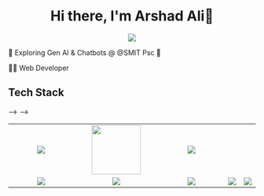 <body>
  <div align="center">
    <h1> Hi there, I'm Arshad Ali👋<a href="https://github.com/aalee9263"></h1>
  </div>
<p align="center">
<a href="https://github.com/aalee9263"><img src="https://readme-typing-svg.herokuapp.com/?lines=NLP+and+Web+Developer;Mern+Stack+DeveloperAI;Chatbot Developer&font=Roboto&size=26&duration=3500&pause=500&center=true&width=500&height=50&color=eab676"></a>
	

🤵 Exploring Gen AI & Chatbots @ @SMIT Psc 🤖
	
👨‍💻 Web Developer
	
 
<h2>Tech Stack</h2>

<table width="100">
<tr>
    <td align='center' width="200">
        <img src="https://firebasestorage.googleapis.com/v0/b/foodapp-lqii.appspot.com/o/internee.pk%20raphics%2Fopenai-chatgpt-logo-icon-free-png.webp?alt=media&token=7f1e7f67-d80a-4e04-9d39-c37007c3f547" >
    </td>
 --> -->
 <td align='center' width="200">
        <img src="https://www.svgrepo.com/show/353648/dialogflow.svg" width="100">
    </td>
 <td align='center' width="200">
        <img src="https://www.vectorlogo.zone/logos/reactjs/reactjs-ar21.svg">
    </td>
 
</tr>
 
<tr>
    <td align='center'>
        <img src="https://firebasestorage.googleapis.com/v0/b/foodapp-lqii.appspot.com/o/internee.pk%20raphics%2FMicrosoft-Azure-logo.jpg?alt=media&token=5d196928-848c-433b-b332-c91e7714ab74">
    </td>
    <td align='center'>
        <img src="https://firebasestorage.googleapis.com/v0/b/foodapp-lqii.appspot.com/o/internee.pk%20raphics%2Faws.png?alt=media&token=e52f5663-5727-412e-8f03-03c7a3adc4fe">
    </td>
 <td align='center'>
        <img src="https://firebasestorage.googleapis.com/v0/b/foodapp-lqii.appspot.com/o/internee.pk%20raphics%2F1_44fD_VXcqw2kDWublQLONw.jpg?alt=media&token=352d5775-d1a4-4809-b40b-168a05e8b553" >
    </td>
     <td align='center'>
        <img src="https://firebasestorage.googleapis.com/v0/b/foodapp-lqii.appspot.com/o/internee.pk%20raphics%2FPinecone-Primary-Logo-White.png?alt=media&token=83a42d53-6832-4da8-b5ee-db7fb310b4a7">
    </td>    
    <td align='center'>
        <img src="https://github.com/abranhe/programming-languages-logos/blob/master/src/javascript/javascript.svg">
    </td>
</tr>

    
</table>
<!-- </p>
<p align="center">
<a href="https://www.linkedin.com/in/aalee9263/"><img src="https://img.shields.io/badge/-Hammad%20Sheikh-0077B5?style=flat&logo=Linkedin&logoColor=white"/></a>
<a href="mailto:aalee9263@gmail.com"><img src="https://img.shields.io/badge/-aalee9263@gmail.com-D14836?style=flat&logo=Gmail&logoColor=white"/></a>
<a href="https://www.instagram.com/aalee9263/"><img src="https://img.shields.io/badge/-@aalee9263-E4405F?style=flat&logo=Instagram&logoColor=white"/></a>
 </p>
  -->
<br>
